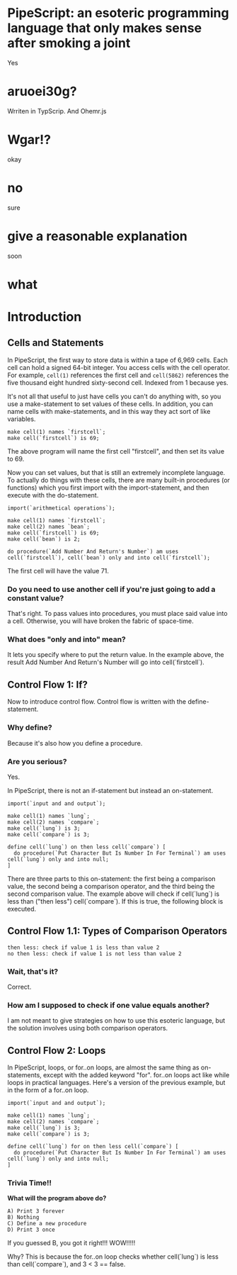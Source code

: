 # PipeScript: an esoteric programming language that only makes sense after smoking a joint
Yes
# aruoei30g?
Wrriten in TypScrip. And Ohemr.js
# Wgar!?
okay
# no
sure
# give a reasonable explanation
soon
# what
# Introduction
## Cells and Statements
In PipeScript, the first way to store data is within a tape of 6,969 cells. Each cell can hold a signed 64-bit integer. You access cells with the cell operator. For example, `cell(1)` references the first cell and `cell(5862)` references the five thousand eight hundred sixty-second cell. Indexed from 1 because yes.

It's not all that useful to just have cells you can't do anything with, so you use a make-statement to set values of these cells. In addition, you can name cells with make-statements, and in this way they act sort of like variables. 

```
make cell(1) names `firstcell`;
make cell(`firstcell`) is 69;
```

The above program will name the first cell "firstcell", and then set its value to 69.

Now you can set values, but that is still an extremely incomplete language. To actually do things with these cells, there are many built-in procedures (or functions) which you first import with the import-statement, and then execute with the do-statement. 

```
import(`arithmetical operations`);

make cell(1) names `firstcell`;
make cell(2) names `bean`;
make cell(`firstcell`) is 69;
make cell(`bean`) is 2;

do procedure(`Add Number And Return's Number`) am uses cell(`firstcell`), cell(`bean`) only and into cell(`firstcell`);
```

The first cell will have the value 71.

### Do you need to use another cell if you're just going to add a constant value?

That's right. To pass values into procedures, you must place said value into a cell. Otherwise, you will have broken the fabric of space-time.

### What does "only and into" mean?

It lets you specify where to put the return value. In the example above, the result Add Number And Return's Number will go into cell(\`firstcell\`). 

## Control Flow 1: If?

Now to introduce control flow. Control flow is written with the define-statement.

### Why define?

Because it's also how you define a procedure.

### Are you serious?

Yes.

In PipeScript, there is not an if-statement but instead an on-statement.

```
import(`input and and output`);

make cell(1) names `lung`;
make cell(2) names `compare`;
make cell(`lung`) is 3;
make cell(`compare`) is 3;

define cell(`lung`) on then less cell(`compare`) [
  do procedure(`Put Character But Is Number In For Terminal`) am uses cell(`lung`) only and into null;
]
```

There are three parts to this on-statement: the first being a comparison value, the second being a comparison operator, and the third being the second comparison value. The example above will check if cell(\`lung\`) is less than ("then less") cell(\`compare\`). If this is true, the following block is executed. 

## Control Flow 1.1: Types of Comparison Operators

```
then less: check if value 1 is less than value 2
no then less: check if value 1 is not less than value 2
```

### Wait, that's it?

Correct.

### How am I supposed to check if one value equals another?

I am not meant to give strategies on how to use this esoteric language, but the solution involves using both comparison operators.

## Control Flow 2: Loops

In PipeScript, loops, or for..on loops, are almost the same thing as on-statements, except with the added keyword "for". for..on loops act like while loops in practical languages. Here's a version of the previous example, but in the form of a for..on loop.

```
import(`input and and output`);

make cell(1) names `lung`;
make cell(2) names `compare`;
make cell(`lung`) is 3;
make cell(`compare`) is 3;

define cell(`lung`) for on then less cell(`compare`) [
  do procedure(`Put Character But Is Number In For Terminal`) am uses cell(`lung`) only and into null;
]
```

### Trivia Time!!
**What will the program above do?**

```
A) Print 3 forever
B) Nothing
C) Define a new procedure
D) Print 3 once
```

If you guessed B, you got it right!!! WOW!!!!!

Why? This is because the for..on loop checks whether cell(\`lung\`) is less than cell(\`compare\`), and 3 < 3 == false. 


